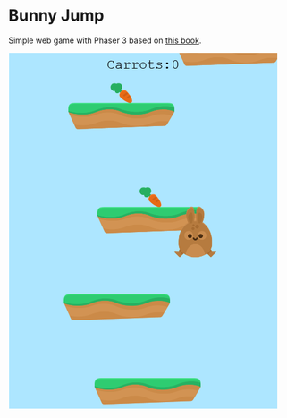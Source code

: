 # Bunny Jump

Simple web game with Phaser 3 based on [this book](https://ourcade.co/books/infinite-jumper-phaser3/).

![gameplay.png](/screenshots/gameplay.PNG?raw=true "Gameplay")
